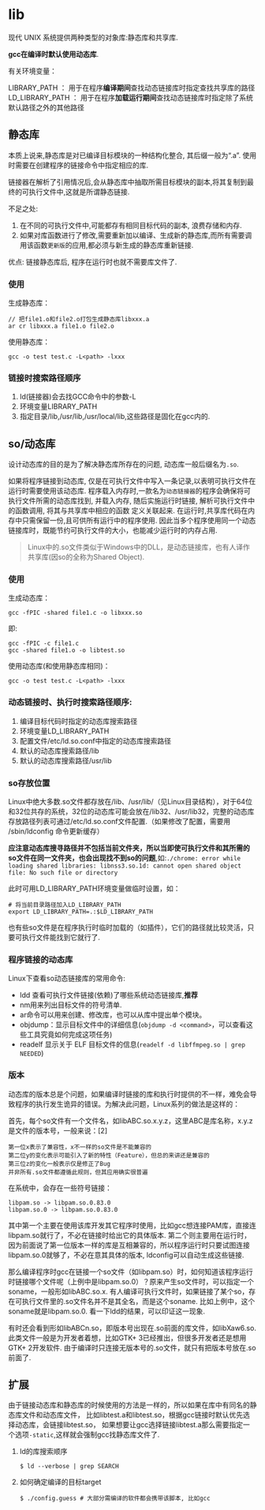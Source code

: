 # lib
现代 UNIX 系统提供两种类型的对象库:静态库和共享库.

**gcc在编译时默认使用动态库**.

有关环境变量：

LIBRARY_PATH ： 用于在程序**编译期间**查找动态链接库时指定查找共享库的路径
LD_LIBRARY_PATH ： 用于在程序**加载运行期间**查找动态链接库时指定除了系统默认路径之外的其他路径

## 静态库
本质上说来,静态库是对已编译目标模块的一种结构化整合, 其后缀一般为“.a”. 使用时需要在创建程序的链接命令中指定相应的库.

链接器在解析了引用情况后,会从静态库中抽取所需目标模块的副本,将其复制到最
终的可执行文件中,这就是所谓静态链接.

不足之处:
1. 在不同的可执行文件中,可能都存有相同目标代码的副本, 浪费存储和内存.
1. 如果对库函数进行了修改,需要重新加以编译、生成新的静态库,而所有需要调用该函数`更新版`的应用,都必须与新生成的静态库重新链接.

优点: 链接静态库后, 程序在运行时也就不需要库文件了.

### 使用
生成静态库：
```
// 把file1.o和file2.o打包生成静态库libxxx.a
ar cr libxxx.a file1.o file2.o  
```

使用静态库：
```
gcc -o test test.c -L<path> -lxxx
```

### 链接时搜索路径顺序
1. ld(链接器)会去找GCC命令中的参数-L
2. 环境变量LIBRARY_PATH
3. 指定目录/lib,/usr/lib,/usr/local/lib,这些路径是固化在gcc内的.

## so/动态库
设计动态库的目的是为了解决静态库所存在的问题, 动态库一般后缀名为`.so`.

如果将程序链接到动态库, 仅是在可执行文件中写入一条记录,以表明可执行文件在运行时需要使用该动态库. 程序载入内存时,一款名为`动态链接器`的程序会确保将可执行文件所需的动态库找到,
并载入内存, 随后实施运行时链接, 解析可执行文件中的函数调用, 将其与共享库中相应的函数
定义关联起来. 在运行时,共享库代码在内存中只需保留一份,且可供所有运行中的程序使用. 因此当多个程序使用同一个动态链接库时，既能节约可执行文件的大小，也能减少运行时的内存占用.

> Linux中的.so文件类似于Windows中的DLL，是动态链接库，也有人译作共享库(因so的全称为Shared Object). 

### 使用
生成动态库：
```
gcc -fPIC -shared file1.c -o libxxx.so    
```
即:
```
gcc -fPIC -c file1.c
gcc -shared file1.o -o libtest.so
```

使用动态库(和使用静态库相同)：
```
gcc -o test test.c -L<path> -lxxx
```

### 动态链接时、执行时搜索路径顺序:

1. 编译目标代码时指定的动态库搜索路径
2. 环境变量LD_LIBRARY_PATH
3. 配置文件/etc/ld.so.conf中指定的动态库搜索路径
4. 默认的动态库搜索路径/lib
5. 默认的动态库搜索路径/usr/lib

### so存放位置

Linux中绝大多数.so文件都存放在/lib、/usr/lib/（见Linux目录结构），对于64位和32位共存的系统，32位的动态库可能会放在/lib32、/usr/lib32，完整的动态库存放路径列表可通过/etc/ld.so.conf文件配置.（如果修改了配置，需要用 /sbin/ldconfig 命令更新缓存）

**应注意动态库搜寻路径并不包括当前文件夹，所以当即使可执行文件和其所需的so文件在同一文件夹，也会出现找不到so的问题**,如:`./chrome: error while loading shared libraries: libnss3.so.1d: cannot open shared object file: No such file or directory`

此时可用LD_LIBRARY_PATH环境变量做临时设置，如：

```shell
# 将当前目录路径加入LD_LIBRARY_PATH
export LD_LIBRARY_PATH=.:$LD_LIBRARY_PATH
```

也有些so文件是在程序执行时临时加载的（如插件），它们的路径就比较灵活，只要可执行文件能找到它就行了.

### 程序链接的动态库

Linux下查看so动态链接库的常用命令:
- ldd  查看可执行文件链接(依赖)了哪些系统动态链接库,**推荐**
- nm用来列出目标文件的符号清单.
- ar命令可以用来创建、修改库，也可以从库中提出单个模块。
- objdump：显示目标文件中的详细信息(`objdump -d <command>`，可以查看这些工具究竟如何完成这项任务)
- readelf 显示关于 ELF 目标文件的信息(`readelf -d libffmpeg.so | grep NEEDED`)

### 版本

动态库的版本总是个问题，如果编译时链接的库和执行时提供的不一样，难免会导致程序的执行发生诡异的错误。为解决此问题，Linux系列的做法是这样的：

首先，每个so文件有一个文件名，如libABC.so.x.y.z，这里ABC是库名称，x.y.z是文件的版本号，一般来说：[2]

    第一位x表示了兼容性，x不一样的so文件是不能兼容的
    第二位y的变化表示可能引入了新的特性（Feature），但总的来讲还是兼容的
    第三位z的变化一般表示仅是修正了Bug
    并非所有.so文件都遵循此规则，但其应用确实很普遍

在系统中，会存在一些符号链接：

```
libpam.so -> libpam.so.0.83.0
libpam.so.0 -> libpam.so.0.83.0
```

其中第一个主要在使用该库开发其它程序时使用，比如gcc想连接PAM库，直接连libpam.so就行了，不必在链接时给出它的具体版本. 第二个则主要用在运行时，因为前面说了第一位版本一样的库是互相兼容的，所以程序运行时只要试图连接libpam.so.0就够了，不必在意其具体的版本, ldconfig可以自动生成这些链接.

那么编译程序时gcc在链接一个so文件（如libpam.so）时，如何知道该程序运行时链接哪个文件呢（上例中是libpam.so.0）？原来产生so文件时，可以指定一个soname，一般形如libABC.so.x. 有人编译可执行文件时，如果链接了某个so，存在可执行文件里的.so文件名并不是其全名，而是这个soname. 比如上例中，这个soname就是libpam.so.0. 看一下ldd的结果，可以印证这一现象.

有时还会看到形如libABCn.so，即版本号出现在.so前面的库文件，如libXaw6.so. 此类文件一般是为开发者着想，比如GTK+ 3已经推出，但很多开发者还是想用GTK+ 2开发软件. 由于编译时只连接无版本号的.so文件，就只有把版本号放在.so前面了.

## 扩展

由于链接动态库和静态库的时候使用的方法是一样的，所以如果在库中有同名的静态库文件和动态库文件，
比如libtest.a和libtest.so，根据gcc链接时默认优先选择动态库，会链接libtest.so，
如果想要让gcc选择链接libtest.a那么需要指定一个选项`-static`,这样就会强制gcc找静态库文件了.

1. ld的库搜索顺序
    ```
    $ ld --verbose | grep SEARCH
    ```
1. 如何确定编译的目标target
    ```
    $ ./config.guess # 大部分需编译的软件都会携带该脚本, 比如gcc
    ```